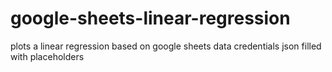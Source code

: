 # google-sheets-linear-regression
plots a linear regression based on google sheets data
credentials json filled with placeholders
